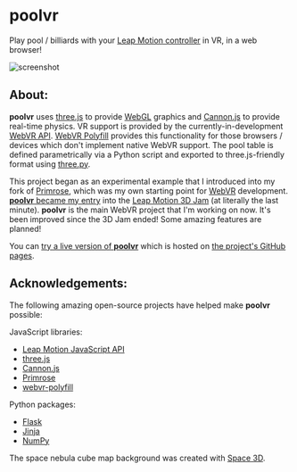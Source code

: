 # **poolvr**

Play pool / billiards with your [Leap Motion controller](https://www.leapmotion.com) in VR, in a web browser!

![screenshot](http://jzitelli.github.io/poolvr/images/poolvr-0.1.0-02162016.png)


## About:

**poolvr** uses [three.js](http://threejs.org) to provide [WebGL](https://www.khronos.org/webgl) graphics and [Cannon.js](http://www.cannonjs.org) to provide real-time physics.  VR support is provided by the currently-in-development [WebVR API](http://webvr.info).  [WebVR Polyfill](https://github.com/borismus/webvr-polyfill) provides this functionality for those browsers / devices which don't implement native WebVR support.  The pool table is defined parametrically via a Python script and exported to three.js-friendly format using [three.py](https://github.com/jzitelli/three.py).

This project began as an experimental example that I introduced into my fork of [Primrose](http://www.primrosevr.com), which was my own starting point for [WebVR](http://webvr.info) development.
[**poolvr** became my entry](http://subvr.itch.io/poolvr) into the [Leap Motion 3D Jam](http://itch.io/jam/leapmotion3djam) (at literally the last minute).
**poolvr** is the main WebVR project that I'm working on now.
It's been improved since the 3D Jam ended!
Some amazing features are planned!

You can [try a live version of **poolvr**](https://jzitelli.github.io/poolvr/poolvr-webvr1/index.html) which is hosted on [the project's GitHub pages](https://jzitelli.github.io/poolvr).


## Acknowledgements:

The following amazing open-source projects have helped make **poolvr** possible:

JavaScript libraries:
  - [Leap Motion JavaScript API](https://github.com/leapmotion/leapjs)
  - [three.js](http://threejs.org)
  - [Cannon.js](http://www.cannonjs.org)
  - [Primrose](https://www.primrosevr.com)
  - [webvr-polyfill](https://github.com/borismus/webvr-polyfill)

Python packages:
  - [Flask](http://flask.pocoo.org/)
  - [Jinja](http://jinja.pocoo.org/)
  - [NumPy](http://www.numpy.org)

The space nebula cube map background was created with [Space 3D](http://wwwtyro.github.io/space-3d/#animationSpeed=1&fov=90&nebulae=true&pointStars=true&resolution=1024&seed=1bblx79ds&stars=true&sun=false).
